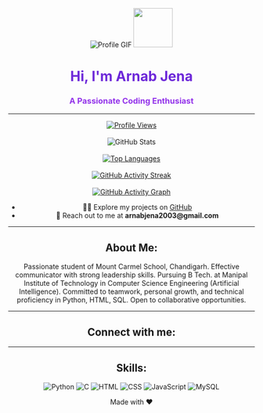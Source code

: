 <!DOCTYPE html>
<html lang="en">
<head>
  <meta charset="UTF-8">
  <link rel="stylesheet" href="https://cdnjs.cloudflare.com/ajax/libs/font-awesome/5.15.4/css/all.min.css">
</head>
<body>
<div align="center">
  <img src="GIF.gif" alt="Profile GIF">
  <img src="https://media.giphy.com/media/hvRJCLFzcasrR4ia7z/giphy.gif" width="80">
  <h1 style="color: #6D28D9;">Hi, I'm Arnab Jena</h1>
  <h3 style="color: #9333EA;">A Passionate Coding Enthusiast</h3>
  <hr>
  <a href="https://komarev.com/ghpvc/?username=arnabjena007&label=Profile%20Views&color=0e75b6&style=flat-square" target="_blank">
    <img src="https://komarev.com/ghpvc/?username=arnabjena007&label=Profile%20Views&color=0e75b6&style=flat-square" alt="Profile Views" style="background-color: transparent;">
  </a>
  <br><br>
  <img src="https://github-readme-stats.vercel.app/api?username=arnabjena007&show_icons=true&theme=dark" alt="GitHub Stats" style="background-color: transparent;">
  <br><br>
  <a href="https://github.com/arnabjena007/github-readme-activity-graph" target="_blank">
    <img src="https://github-readme-stats.vercel.app/api/top-langs/?username=arnabjena007&layout=compact&theme=dark" alt="Top Languages" style="background-color: transparent;">
  </a>
  <br><br>
  <a href="https://github.com/arnabjena007/github-readme-activity-graph" target="_blank">
    <img src="https://github-readme-streak-stats.herokuapp.com/?user=arnabjena007&theme=dark" alt="GitHub Activity Streak" style="background-color: transparent;">
  </a>
  <br><br>
  <a href="https://github.com/arnabjena007/github-readme-activity-graph" target="_blank">
    <img src="https://github-readme-activity-graph.vercel.app/graph?username=arnabjena007&theme=dracula" alt="GitHub Activity Graph" style="background-color: transparent;">
  </a>
</div>

<!-- Additional profile content -->
<div align="center">

  <ul>
    <li>👨‍💻 Explore my projects on <a href="https://github.com/arnabjena007">GitHub</a></li>
    <li>📧 Reach out to me at <strong>arnabjena2003@gmail.com</strong></li>
  </ul>

  <hr>

  <h2>About Me:</h2>
  <p>Passionate student of Mount Carmel School, Chandigarh. Effective communicator with strong leadership skills. Pursuing B Tech. at Manipal Institute of Technology in Computer Science Engineering (Artificial Intelligence). Committed to teamwork, personal growth, and technical proficiency in Python, HTML, SQL. Open to collaborative opportunities.</p>
  
  <hr>

  <div class="social-icons">
    <h2>Connect with me:</h2>
    <div>
      <a href="https://twitter.com/ArnabJena11" target="_blank">
        <i class="fab fa-twitter" style="color: #1DA1F2;"></i>
      </a>
      <a href="https://www.instagram.com/arnab.jena02/?hl=en" target="_blank">
        <i class="fab fa-instagram" style="color: #E1306C;"></i>
      </a>
      <a href="https://www.quora.com/profile/Arnab-Jena-4/?hl=en" target="_blank">
        <i class="fab fa-quora" style="color: #B92B27;"></i>
      </a>
      <a href="https://www.linkedin.com/in/arnabjena/" target="_blank">
        <i class="fab fa-linkedin" style="color: #0077B5;"></i>
      </a>
      <!-- Add more social media icons here -->
    </div>
  </div>

  <hr>

  <h2>Skills:</h2>
  <div>
    <img src="https://img.shields.io/badge/Python-3776AB?style=for-the-badge&logo=python&logoColor=white" alt="Python" style="background-color: transparent;">
    <img src="https://img.shields.io/badge/C-00599C?style=for-the-badge&logo=c&logoColor=white" alt="C" style="background-color: transparent;">
    <img src="https://img.shields.io/badge/HTML-239120?style=for-the-badge&logo=html5&logoColor=white" alt="HTML" style="background-color: transparent;">
    <img src="https://img.shields.io/badge/CSS-239120?style=for-the-badge&logo=css3&logoColor=white" alt="CSS" style="background-color: transparent;">
    <img src="https://img.shields.io/badge/JavaScript-323330?style=for-the-badge&logo=javascript&logoColor=F7DF1E" alt="JavaScript" style="background-color: transparent;">
    <img src="https://img.shields.io/badge/MySQL-00000F?style=for-the-badge&logo=mysql&logoColor=white" alt="MySQL" style="background-color: transparent;">
  </div>
  
  <p>Made with ❤️</p>
</div>

</body>
</html>
